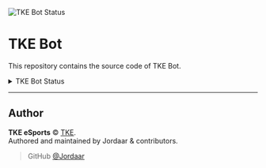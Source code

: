 ![TKE Bot Status](https://img.shields.io/uptimerobot/status/m789796219-912d24571eb3a4584e58346f?label=Status&style=flat-square)

# TKE Bot

This repository contains the source code of TKE Bot.

<details>
<summary>TKE Bot Status</summary>

![TKE Bot Status](https://urlscan.io/liveshot/?width=1600&height=600&url=https://status.watchbot.app/bot/738043883258249286)

</details>

---

## Author

**TKE eSports** © [TKE](https://github.com/orgs/TKE-eSports/people).  
Authored and maintained by Jordaar & contributors.

> GitHub [@Jordaar](https://github.com/Jordaar)